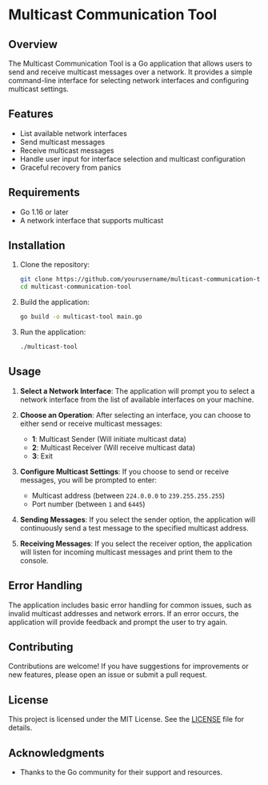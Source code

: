 # Multicast Communication Tool

## Overview

The Multicast Communication Tool is a Go application that allows users to send and receive multicast messages over a network. It provides a simple command-line interface for selecting network interfaces and configuring multicast settings.

## Features

- List available network interfaces
- Send multicast messages
- Receive multicast messages
- Handle user input for interface selection and multicast configuration
- Graceful recovery from panics

## Requirements

- Go 1.16 or later
- A network interface that supports multicast

## Installation

1. Clone the repository:
   ```bash
   git clone https://github.com/yourusername/multicast-communication-tool.git
   cd multicast-communication-tool
   ```

2. Build the application:
   ```bash
   go build -o multicast-tool main.go
   ```

3. Run the application:
   ```bash
   ./multicast-tool
   ```

## Usage

1. **Select a Network Interface**: The application will prompt you to select a network interface from the list of available interfaces on your machine.

2. **Choose an Operation**: After selecting an interface, you can choose to either send or receive multicast messages:
   - **1**: Multicast Sender (Will initiate multicast data)
   - **2**: Multicast Receiver (Will receive multicast data)
   - **3**: Exit

3. **Configure Multicast Settings**: If you choose to send or receive messages, you will be prompted to enter:
   - Multicast address (between `224.0.0.0` to `239.255.255.255`)
   - Port number (between `1` and `6445`)

4. **Sending Messages**: If you select the sender option, the application will continuously send a test message to the specified multicast address.

5. **Receiving Messages**: If you select the receiver option, the application will listen for incoming multicast messages and print them to the console.


## Error Handling

The application includes basic error handling for common issues, such as invalid multicast addresses and network errors. If an error occurs, the application will provide feedback and prompt the user to try again.

## Contributing

Contributions are welcome! If you have suggestions for improvements or new features, please open an issue or submit a pull request.

## License

This project is licensed under the MIT License. See the [LICENSE](LICENSE) file for details.

## Acknowledgments

- Thanks to the Go community for their support and resources.
